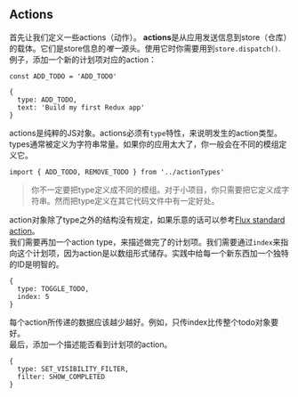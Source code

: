 ## Actions
首先让我们定义一些actions（动作）。
**actions**是从应用发送信息到store（仓库）的载体。它们是store信息的*唯一*源头。使用它时你需要用到`store.dispatch()`.
例子，添加一个新的计划项对应的action：
```
const ADD_TODO = 'ADD_TODO'

{
  type: ADD_TODO,
  text: 'Build my first Redux app'
}
```
actions是纯粹的JS对象。actions必须有`type`特性，来说明发生的action类型。types通常被定义为字符串常量。如果你的应用太大了，你一般会在不同的模组定义它。
```
import { ADD_TODO, REMOVE_TODO } from '../actionTypes'
```
> 你不一定要把type定义成不同的模组。对于小项目，你只需要把它定义成字符串。然而把type定义在其它代码文件中有一定好处。

action对象除了type之外的结构没有规定，如果乐意的话可以参考[Flux standard action](https://github.com/acdlite/flux-standard-action)。  
我们需要再加一个action type，来描述做完了的计划项。我们需要通过`index`来指向这个计划项，因为action是以数组形式储存。实践中给每一个新东西加一个独特的ID是明智的。
```
{
  type: TOGGLE_TODO,
  index: 5
}
```
每个action所传递的数据应该越少越好。例如，只传index比传整个todo对象要好。  
最后，添加一个描述能否看到计划项的action。
```
{
  type: SET_VISIBILITY_FILTER,
  filter: SHOW_COMPLETED
}
```

